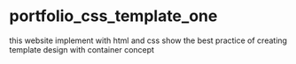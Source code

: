 # portfolio_css_template_one
this website implement with html and css show the best practice of creating template design with container concept
